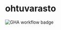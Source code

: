 # ohtuvarasto
![GHA workflow badge](https://github.com/StarlineOutwood/ohtuvarasto/workflows/CI/badge.svg)
